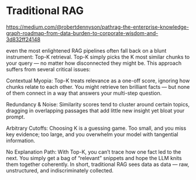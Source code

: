 # Traditional RAG
https://medium.com/@robertdennyson/pathrag-the-enterprise-knowledge-graph-roadmap-from-data-burden-to-corporate-wisdom-and-3d832ff24148


even the most enlightened RAG pipelines often fall back on a blunt instrument: Top-K retrieval. Top-K simply picks the K most similar chunks to your query — no matter how disconnected they might be. This approach suffers from several critical issues:

Contextual Myopia: 
Top-K treats relevance as a one-off score, ignoring how chunks relate to each other. You might retrieve ten brilliant facts — but none of them connect in a way that answers your multi-step question.

Redundancy & Noise: 
Similarity scores tend to cluster around certain topics, dragging in overlapping passages that add little new insight yet bloat your prompt.

Arbitrary Cutoffs: 
Choosing K is a guessing game. Too small, and you miss key evidence; too large, and you overwhelm your model with tangential information.

No Explanation Path: With Top-K, you can’t trace how one fact led to the next. You simply get a bag of “relevant” snippets and hope the LLM knits them together coherently.
In short, traditional RAG sees data as data — raw, unstructured, and indiscriminately collected.
